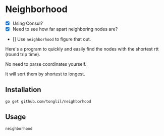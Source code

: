 # Neighborhood

- [x] Using Consul?
- [x] Need to see how far apart neighboring nodes are?
- [] Use `neighborhood` to figure that out.

Here's a program to quickly and easily find the nodes with the shortest rtt (round trip time).

No need to parse coordinates yourself.

It will sort them by shortest to longest.

## Installation

```
go get github.com/tonglil/neighborhood
```

## Usage

```
neighborhood
```
